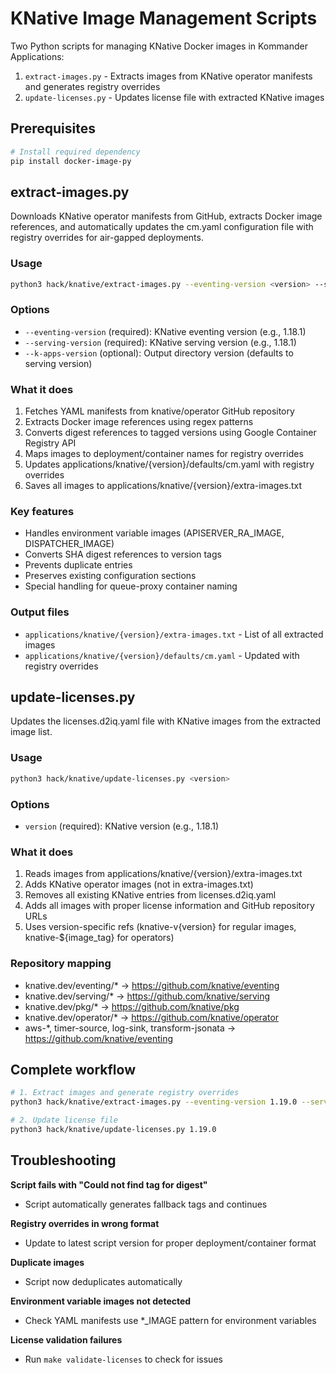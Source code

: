 # KNative Image Management Scripts

Two Python scripts for managing KNative Docker images in Kommander Applications:

1. `extract-images.py` - Extracts images from KNative operator manifests and generates registry overrides
2. `update-licenses.py` - Updates license file with extracted KNative images

## Prerequisites

```bash
# Install required dependency
pip install docker-image-py
```

## extract-images.py

Downloads KNative operator manifests from GitHub, extracts Docker image references, and automatically updates the cm.yaml configuration file with registry overrides for air-gapped deployments.

### Usage

```bash
python3 hack/knative/extract-images.py --eventing-version <version> --serving-version <version> [--k-apps-version <version>]
```

### Options

- `--eventing-version` (required): KNative eventing version (e.g., 1.18.1)
- `--serving-version` (required): KNative serving version (e.g., 1.18.1)
- `--k-apps-version` (optional): Output directory version (defaults to serving version)

### What it does

1. Fetches YAML manifests from knative/operator GitHub repository
2. Extracts Docker image references using regex patterns
3. Converts digest references to tagged versions using Google Container Registry API
4. Maps images to deployment/container names for registry overrides
5. Updates applications/knative/{version}/defaults/cm.yaml with registry overrides
6. Saves all images to applications/knative/{version}/extra-images.txt

### Key features

- Handles environment variable images (APISERVER_RA_IMAGE, DISPATCHER_IMAGE)
- Converts SHA digest references to version tags
- Prevents duplicate entries
- Preserves existing configuration sections
- Special handling for queue-proxy container naming

### Output files

- `applications/knative/{version}/extra-images.txt` - List of all extracted images
- `applications/knative/{version}/defaults/cm.yaml` - Updated with registry overrides

## update-licenses.py

Updates the licenses.d2iq.yaml file with KNative images from the extracted image list.

### Usage

```bash
python3 hack/knative/update-licenses.py <version>
```

### Options

- `version` (required): KNative version (e.g., 1.18.1)

### What it does

1. Reads images from applications/knative/{version}/extra-images.txt
2. Adds KNative operator images (not in extra-images.txt)
3. Removes all existing KNative entries from licenses.d2iq.yaml
4. Adds all images with proper license information and GitHub repository URLs
5. Uses version-specific refs (knative-v{version} for regular images, knative-${image_tag} for operators)

### Repository mapping

- knative.dev/eventing/* -> https://github.com/knative/eventing
- knative.dev/serving/* -> https://github.com/knative/serving
- knative.dev/pkg/* -> https://github.com/knative/pkg
- knative.dev/operator/* -> https://github.com/knative/operator
- aws-*, timer-source, log-sink, transform-jsonata -> https://github.com/knative/eventing

## Complete workflow

```bash
# 1. Extract images and generate registry overrides
python3 hack/knative/extract-images.py --eventing-version 1.19.0 --serving-version 1.19.0 --k-apps-version 1.19.0

# 2. Update license file
python3 hack/knative/update-licenses.py 1.19.0
```

## Troubleshooting

**Script fails with "Could not find tag for digest"**
- Script automatically generates fallback tags and continues

**Registry overrides in wrong format**
- Update to latest script version for proper deployment/container format

**Duplicate images**
- Script now deduplicates automatically

**Environment variable images not detected**
- Check YAML manifests use *_IMAGE pattern for environment variables

**License validation failures**
- Run `make validate-licenses` to check for issues
